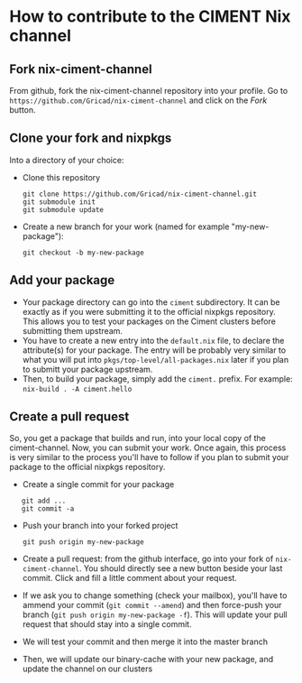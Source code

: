 How to contribute to the CIMENT Nix channel
===========================================

Fork nix-ciment-channel
-----------------------
From github, fork the nix-ciment-channel repository into your profile. Go to ```https://github.com/Gricad/nix-ciment-channel``` and click on the *Fork* button.


Clone your fork and nixpkgs
---------------------------
Into a directory of your choice:

* Clone this repository

	```
	git clone https://github.com/Gricad/nix-ciment-channel.git
	git submodule init
	git submodule update
	```

* Create a new branch for your work (named for example "my-new-package"):

    ```git checkout -b my-new-package```


Add your package
----------------
* Your package directory can go into the ```ciment``` subdirectory. It can be exactly as if you were submitting it to the official nixpkgs repository. This allows you to test your packages on the Ciment clusters before submitting them upstream. 
* You have to create a new entry into the ```default.nix``` file, to declare the attribute(s) for your package. The entry will be probably very similar to what you will put into ```pkgs/top-level/all-packages.nix``` later if you plan to submitt your package upstream.
* Then, to build your package, simply add the ```ciment.``` prefix. For example:
    ```nix-build . -A ciment.hello```

Create a pull request
---------------------
So, you get a package that builds and run, into your local copy of the ciment-channel. Now, you can submit your work. Once again, this process is very similar to the process you'll have to follow if you plan to submit your package to the official nixpkgs repository.
* Create a single commit for your package
```
   git add ...
   git commit -a
```
* Push your branch into your forked project

    ```git push origin my-new-package```
* Create a pull request: from the github interface, go into your fork of ```nix-ciment-channel```. You should directly see a new button beside your last commit. Click and fill a little comment about your request.
* If we ask you to change something (check your mailbox), you'll have to ammend your commit (```git commit --amend```) and then force-push your branch (```git push origin my-new-package -f```). This will update your pull request that should stay into a single commit.
* We will test your commit and then merge it into the master branch
* Then, we will update our binary-cache with your new package, and update the channel on our clusters
